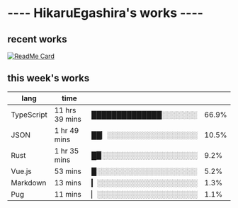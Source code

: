 # ---- HikaruEgashira's works ----

## recent works

[![ReadMe Card](https://github-readme-stats.vercel.app/api/pin/?username=twin-te&repo=twinte-front)](https://github.com/twin-te/twinte-front)

## this week's works

| lang        | time           |                       |        |
| ----------- | -------------- | --------------------- | ------ |
| TypeScript  | 11 hrs 39 mins | ██████████████░░░░░░░ |  66.9% |
| JSON        | 1 hr 49 mins   | ██▏░░░░░░░░░░░░░░░░░░ |  10.5% |
| Rust        | 1 hr 35 mins   | █▉░░░░░░░░░░░░░░░░░░░ |   9.2% |
| Vue.js      | 53 mins        | █░░░░░░░░░░░░░░░░░░░░ |   5.2% |
| Markdown    | 13 mins        | ▎░░░░░░░░░░░░░░░░░░░░ |   1.3% |
| Pug         | 11 mins        | ▏░░░░░░░░░░░░░░░░░░░░ |   1.1% |
